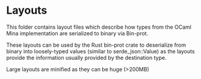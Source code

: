# Layouts

This folder contains layout files which describe how types from the OCaml Mina implementation are serialized to binary via Bin-prot.

These layouts can be used by the Rust bin-prot crate to deserialize from binary into loosely-typed values (similar to serde_json::Value) as the layouts provide the information usually provided by the destination type.

Large layouts are minified as they can be huge (>200MB)
